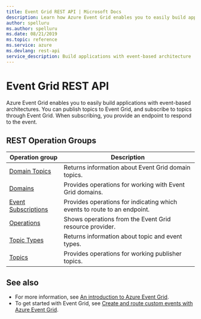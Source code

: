 ```yaml
---
title: Event Grid REST API | Microsoft Docs
description: Learn how Azure Event Grid enables you to easily build applications with event-based architectures.
author: spelluru
ms.author: spelluru
ms.date: 08/21/2019
ms.topic: reference
ms.service: azure
ms.devlang: rest-api
service_description: Build applications with event-based architecture
---
```


# Event Grid REST API

Azure Event Grid enables you to easily build applications with event-based architectures. You can publish topics to Event Grid, and subscribe to topics through Event Grid. When subscribing, you provide an endpoint to respond to the event. 

## REST Operation Groups 

| Operation group | Description                                                        |
|-----------------|--------------------------------------------------------------------|
| [Domain Topics](xref:management.azure.com.eventgrid.controlplane-version2021-10-15-preview.domaintopics)  | Returns information about Event Grid domain topics. |
| [Domains](xref:management.azure.com.eventgrid.controlplane-version2021-10-15-preview.domains) | Provides operations for working with Event Grid domains. |
| [Event Subscriptions](xref:management.azure.com.eventgrid.controlplane-version2021-10-15-preview.eventsubscriptions) | Provides operations for indicating which events to route to an endpoint. |
| [Operations](xref:management.azure.com.eventgrid.controlplane-version2021-10-15-preview.operations) | Shows operations from the Event Grid resource provider. |
| [Topic Types](xref:management.azure.com.eventgrid.controlplane-version2021-10-15-preview.topictypes) | Returns information about topic and event types. |
| [Topics](xref:management.azure.com.eventgrid.controlplane-version2021-10-15-preview.topics) | Provides operations for working publisher topics. |

## See also

- For more information, see [An introduction to Azure Event Grid](/azure/event-grid/overview).
- To get started with Event Grid, see [Create and route custom events with Azure Event Grid](/azure/event-grid/custom-event-quickstart).
